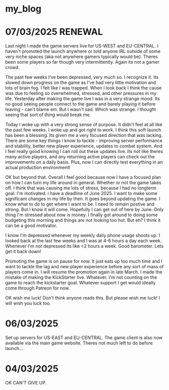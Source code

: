 # my_blog

# 07/03/2025 RENEWAL

Last night I made the game servers live for US-WEST and EU-CENTRAL. I haven't promoted the launch anywhere or told anyone IRL outside of some very niche spaces (aka not anywhere gamers typically would be).  Theres been some players so far though very intermittently. Again its not a gamer crowd.

The past few weeks I've been depressed, very much so. I recognize it. Its slowed down progress on the game as I've had very little motivation and lots of brain fog. I felt like I was trapped. When I look back I think the cause was due to feeling so overwhelmed, stressed, and other pressures in my life. Yesterday after making the game live I was in a very strange mood. Its no good seeing people connect to the game and barely playing it before leaving - can't blame em. But I wasn't sad. Which was strange. I thought seeing that sort of thing would break me.

Today I woke up with a very strong sense of purpose. It didn't feel at all like the past few weeks. I woke up and got right to work. I think this soft launch has been a blessing. Its given me a very focused direction that was lacking. There are some key things I know to tackle - improving server performance and stability, better new player experience, updates to combat system. And I feel really good knowing I can roll out these updates live. Its not like theres many active players, and any returning active players can check out the improvements on a daily basis. Plus, now I can directly test everything in an actual production environment!

OK but beyond that. Overall I feel good because now I have a focused plan on how I can turn my life around in general. Whether or not the game takes off. I think that was causing me lots of stress, because I had no longterm goal. I'm motivated. I have a deadline of June 2025. I want to make some significant changes in my life by then. It goes beyond updating the game. I know what to do to get where I want to be. I need to remain postive and strong. But I know it will come. Hopefully I can get out of here by June. Only thing I'm stressed about now is money. I finally got around to doing some budgeting this morning and things are not looking too hot. But eh? I think it can be a good motivator.

I know I'm depressed whenever my weekly daily phone usage shoots up. I looked back at the last few weeks and I was at 4-6 hours a day each week. Whenever I'm not depressed its like <2 hours a week. Good barometer. Lets get it back down!

Promoting the game is on pause for now. It just eats up too much time and I want to tackle the lag and new player experience before any sort of mass of players come in. I will resume the promotion again in late March.
I made the mistake of making the KickStarter live. Whatever. I'm not counting on the game to reach the kickstarter goal. Whatever support I get would ideally come through Patreon for now. 


OK wish me luck! Don't think anyone reads this. But please wish me luck! I will wish you luck too.




# 06/03/2025

Set up servers for US-EAST and EU-CENTRAL. The game client is also now available via the main game website. Theres not much left to do before launch...


# 04/03/2025 

OK CAN'T GIVE UP. 
